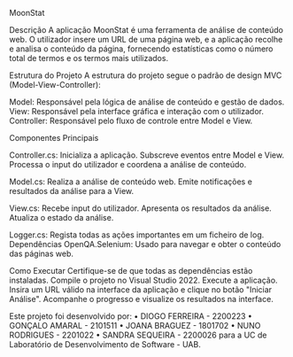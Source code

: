 MoonStat

Descrição
A aplicação MoonStat é uma ferramenta de análise de conteúdo web. O utilizador insere um URL de uma página web, e a aplicação recolhe e analisa o conteúdo da página, fornecendo estatísticas como o número total de termos e os termos mais utilizados.

Estrutura do Projeto
A estrutura do projeto segue o padrão de design MVC (Model-View-Controller):

Model: Responsável pela lógica de análise de conteúdo e gestão de dados.
View: Responsável pela interface gráfica e interação com o utilizador.
Controller: Responsável pelo fluxo de controle entre Model e View.

Componentes Principais

Controller.cs:
Inicializa a aplicação.
Subscreve eventos entre Model e View.
Processa o input do utilizador e coordena a análise de conteúdo.

Model.cs:
Realiza a análise de conteúdo web.
Emite notificações e resultados da análise para a View.

View.cs:
Recebe input do utilizador.
Apresenta os resultados da análise.
Atualiza o estado da análise.

Logger.cs:
Regista todas as ações importantes em um ficheiro de log.
Dependências
OpenQA.Selenium: Usado para navegar e obter o conteúdo das páginas web.

Como Executar
Certifique-se de que todas as dependências estão instaladas.
Compile o projeto no Visual Studio 2022.
Execute a aplicação.
Insira um URL válido na interface da aplicação e clique no botão "Iniciar Análise".
Acompanhe o progresso e visualize os resultados na interface.

Este projeto foi desenvolvido por: 
•	DIOGO FERREIRA - 2200223 
•	GONÇALO AMARAL - 2101511
•	JOANA BRAGUEZ - 1801702 
•	NUNO RODRIGUES - 2201022
•	SANDRA SEQUEIRA - 2200026 
para a UC de Laboratório de Desenvolvimento de Software - UAB.
